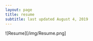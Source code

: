 ```yaml
---
layout: page
title: resume
subtitle: last updated August 4, 2019
---
```

![Resume][/img/Resume.png]
